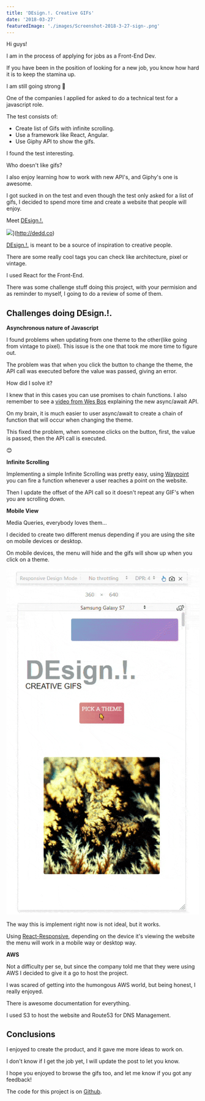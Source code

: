 ```yaml
---
title: 'DEsign.!. Creative GIFs'
date: '2018-03-27'
featuredImage: './images/Screenshot-2018-3-27-sign-.png'
---
```


Hi guys!

I am in the process of applying for jobs as a Front-End Dev.

If you have been in the position of looking for a new job, you know how hard it is to keep the stamina up.

I am still going strong 💪

One of the companies I applied for asked to do a technical test for a javascript role.

The test consists of:

- Create list of Gifs with infinite scrolling.
- Use a framework like React, Angular.
- Use Giphy API to show the gifs.

I found the test interesting.

Who doesn't like gifs?

I also enjoy learning how to work with new API's, and Giphy's one is awesome.

I got sucked in on the test and even though the test only asked for a list of gifs, I decided to spend more time and create a website that people will enjoy.

Meet [DEsign.!.](http://dedd.co)

![](images/dedd.gif)](http://dedd.co)

[DEsign.!.](http://dedd.co) is meant to be a source of inspiration to creative people.

There are some really cool tags you can check like architecture, pixel or vintage.

I used React for the Front-End.

There was some challenge stuff doing this project, with your permision and as reminder to myself, I going to do a review of some of them.

## Challenges doing DEsign.!.

**Asynchronous nature of Javascript**

I found problems when updating from one theme to the other(like going from vintage to pixel). This issue is the one that took me more time to figure out.

The problem was that when you click the button to change the theme, the API call was executed before the value was passed, giving an error.

How did I solve it?

I knew that in this cases you can use promises to chain functions. I also remember to see a [video from Wes Bos](https://www.youtube.com/watch?v=9YkUCxvaLEk&t=60s) explaining the new async/await API.

On my brain, it is much easier to user async/await to create a chain of function that will occur when changing the theme.

This fixed the problem, when someone clicks on the button, first, the value is passed, then the API call is executed.

😊

**Infinite Scrolling**

Implementing a simple Infinite Scrolling was pretty easy, using [Waypoint](https://www.npmjs.com/package/react-waypoint) you can fire a function whenever a user reaches a point on the website.

Then I update the offset of the API call so it doesn't repeat any GIF's when you are scrolling down.

**Mobile View**

Media Queries, everybody loves them...

I decided to create two different menus depending if you are using the site on mobile devices or desktop.

On mobile devices, the menu will hide and the gifs will show up when you click on a theme.

![](images/dedd-mobile-menu.gif)

The way this is implement right now is not ideal, but it works.

Using [React-Responsive](https://www.npmjs.com/package/react-responsive), depending on the device it's viewing the website the menu will work in a mobile way or desktop way.

**AWS**

Not a difficulty per se, but since the company told me that they were using AWS I decided to give it a go to host the project.

I was scared of getting into the humongous AWS world, but being honest, I really enjoyed.

There is awesome documentation for everything.

I used S3 to host the website and Route53 for DNS Management.

## Conclusions

I enjoyed to create the product, and it gave me more ideas to work on.

I don't know if I get the job yet, I will update the post to let you know.

I hope you enjoyed to browse the gifs too, and let me know if you got any feedback!

The code for this project is on [Github](https://github.com/DanielGarciaGuillen/og).
